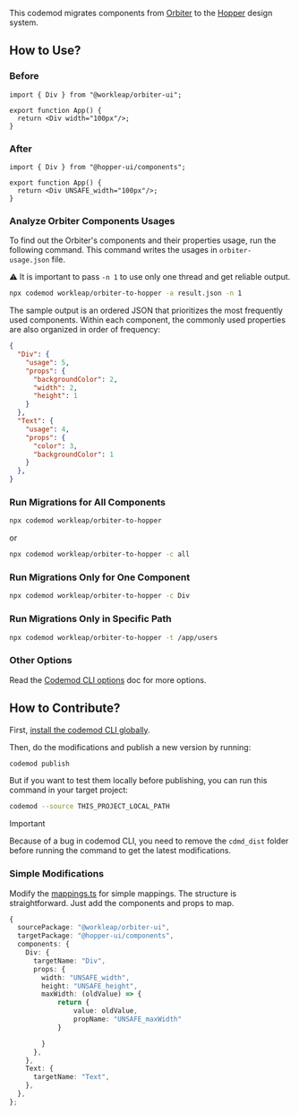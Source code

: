 This codemod migrates components from [Orbiter](https://github.com/workleap/wl-orbiter) to the [Hopper](https://github.com/workleap/wl-hopper) design system.

## How to Use?

### Before

```tsx
import { Div } from "@workleap/orbiter-ui";

export function App() {
  return <Div width="100px"/>;
}
```

### After

```tsx
import { Div } from "@hopper-ui/components";

export function App() {
  return <Div UNSAFE_width="100px"/>;
}
```

### Analyze Orbiter Components Usages

To find out the Orbiter's components and their properties usage, run the following command. This command writes the usages in `orbiter-usage.json` file.

⚠️ It is important to pass `-n 1` to use only one thread and get reliable output.

```bash
npx codemod workleap/orbiter-to-hopper -a result.json -n 1
```

The sample output is an ordered JSON that prioritizes the most frequently used components. Within each component, the commonly used properties are also organized in order of frequency:

```json
{
  "Div": {
    "usage": 5,
    "props": {
      "backgroundColor": 2,
      "width": 2,
      "height": 1
    }
  },
  "Text": {
    "usage": 4,
    "props": {
      "color": 3,
      "backgroundColor": 1
    }
  },
}
```

### Run Migrations for All Components

```bash
npx codemod workleap/orbiter-to-hopper
```

or

```bash
npx codemod workleap/orbiter-to-hopper -c all
```

### Run Migrations Only for One Component

```bash
npx codemod workleap/orbiter-to-hopper -c Div
```

### Run Migrations Only in Specific Path

```bash
npx codemod workleap/orbiter-to-hopper -t /app/users
```

### Other Options

Read the [Codemod CLI options](https://docs.codemod.com/deploying-codemods/cli#options) doc for more options.

## How to Contribute?

First, [install the codemod CLI globally](https://docs.codemod.com/deploying-codemods/cli#installation).

Then, do the modifications and publish a new version by running:

```bash
codemod publish
```

But if you want to test them locally before publishing, you can run this command in your target project:

```bash
codemod --source THIS_PROJECT_LOCAL_PATH
```

> [!IMPORTANT]
> Because of a bug in codemod CLI, you need to remove the `cdmd_dist` folder before running the command to get the latest modifications.

### Simple Modifications

Modify the [mappings.ts](/src/mappings.ts) for simple mappings. The structure is straightforward. Just add the components and props to map.

```ts
{
  sourcePackage: "@workleap/orbiter-ui",
  targetPackage: "@hopper-ui/components",
  components: {
    Div: {
      targetName: "Div",
      props: {
        width: "UNSAFE_width",
        height: "UNSAFE_height",
        maxWidth: (oldValue) => {
            return {
                value: oldValue,
                propName: "UNSAFE_maxWidth"
            }

        }
      },
    },
    Text: {
      targetName: "Text",
    },
  },
};
```
